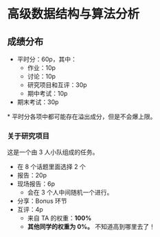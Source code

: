 # 高级数据结构与算法分析

## 成绩分布

- 平时分：60p，其中：
    - 作业：10p
    - 讨论：10p
    - 研究项目和互评：30p
    - 期中考试：10p
- 期末考试：30p

\* 平时分各项中都可能存在溢出成分，但是不会爆上限。

### 关于研究项目

这是一个由 3 人小队组成的任务。

- 在 8 个话题里面选择 2 个
- 报告：20p
- 现场报告：6p
    - 会在 3 个人中间随机一个进行。
- 分享：Bonus 环节
- 互评：4p
    - 来自 TA 的权重：**100%**
    - **其他同学的权重为 0%。** 不知道高到哪里去了！